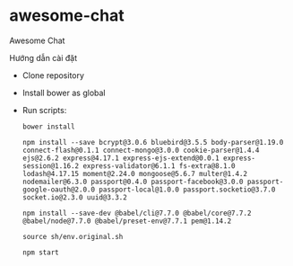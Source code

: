 # awesome-chat
Awesome Chat

Hướng dẫn cài đặt

- Clone repository
- Install bower as global
- Run scripts:

  ````
  bower install
  ````

  ````
  npm install --save bcrypt@3.0.6 bluebird@3.5.5 body-parser@1.19.0 connect-flash@0.1.1 connect-mongo@3.0.0 cookie-parser@1.4.4 ejs@2.6.2 express@4.17.1 express-ejs-extend@0.0.1 express-session@1.16.2 express-validator@6.1.1 fs-extra@8.1.0 lodash@4.17.15 moment@2.24.0 mongoose@5.6.7 multer@1.4.2 nodemailer@6.3.0 passport@0.4.0 passport-facebook@3.0.0 passport-google-oauth@2.0.0 passport-local@1.0.0 passport.socketio@3.7.0 socket.io@2.3.0 uuid@3.3.2
  ````

  ````
  npm install --save-dev @babel/cli@7.7.0 @babel/core@7.7.2 @babel/node@7.7.0 @babel/preset-env@7.7.1 pem@1.14.2
  ````

  ````
  source sh/env.original.sh
  ````

  ````
  npm start
  ````

